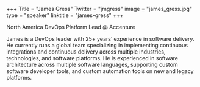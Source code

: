 +++
Title = "James Gress"
Twitter = "jmgress"
image = "james_gress.jpg"
type = "speaker"
linktitle = "james-gress"
+++

North America DevOps Platform Lead @ Accenture

James is a DevOps leader with 25+ years’ experience in software delivery. He currently runs a global team specializing in implementing continuous integrations and continuous delivery across multiple industries, technologies, and software platforms. He is experienced in software architecture across multiple software languages, supporting custom software developer tools, and custom automation tools on new and legacy platforms.